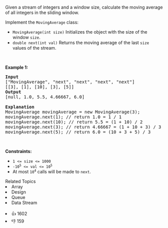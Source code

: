 <p>Given a stream of integers and a window size, calculate the moving average of all integers in the sliding window.</p>

<p>Implement the&nbsp;<code>MovingAverage</code> class:</p>

<ul> 
 <li><code>MovingAverage(int size)</code> Initializes&nbsp;the object with the size of the window <code>size</code>.</li> 
 <li><code>double next(int val)</code> Returns the moving average of the last <code>size</code> values of the stream.</li> 
</ul>

<p>&nbsp;</p> 
<p><strong class="example">Example 1:</strong></p>

<pre>
<strong>Input</strong>
["MovingAverage", "next", "next", "next", "next"]
[[3], [1], [10], [3], [5]]
<strong>Output</strong>
[null, 1.0, 5.5, 4.66667, 6.0]

<strong>Explanation</strong>
MovingAverage movingAverage = new MovingAverage(3);
movingAverage.next(1); // return 1.0 = 1 / 1
movingAverage.next(10); // return 5.5 = (1 + 10) / 2
movingAverage.next(3); // return 4.66667 = (1 + 10 + 3) / 3
movingAverage.next(5); // return 6.0 = (10 + 3 + 5) / 3
</pre>

<p>&nbsp;</p> 
<p><strong>Constraints:</strong></p>

<ul> 
 <li><code>1 &lt;= size &lt;= 1000</code></li> 
 <li><code>-10<sup>5</sup> &lt;= val &lt;= 10<sup>5</sup></code></li> 
 <li>At most <code>10<sup>4</sup></code> calls will be made to <code>next</code>.</li> 
</ul>

<div><div>Related Topics</div><div><li>Array</li><li>Design</li><li>Queue</li><li>Data Stream</li></div></div><br><div><li>👍 1602</li><li>👎 159</li></div>